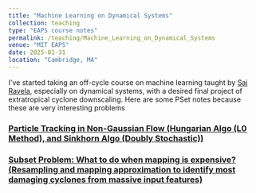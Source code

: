 ```yaml
---
title: "Machine Learning on Dynamical Systems"
collection: teaching
type: "EAPS course notes"
permalink: /teaching/Machine_Learning_on_Dynamical_Systems
venue: "MIT EAPS"
date: 2025-01-31
location: "Cambridge, MA"
---
```


I've started taking an off-cycle course on machine learning taught by [Sai Ravela](https://essg.mit.edu/), especially on dynamical systems, with a desired final project of extratropical cyclone downscaling. Here are some PSet notes because these are very interesting problems

### [Particle Tracking in Non-Gaussian Flow (Hungarian Algo (L0 Method), and Sinkhorn Algo (Doubly Stochastic))](https://drive.google.com/file/d/1S8aK6yxHOrB6KGC70uqun5TD6wbFwoJ1/view?usp=sharing)

### [Subset Problem: What to do when mapping is expensive? (Resampling and mapping approximation to identify most damaging cyclones from massive input features)](https://colab.research.google.com/drive/1JIthPVkOei6DWFemKd0ZphxuljEVayyW?usp=sharing)


